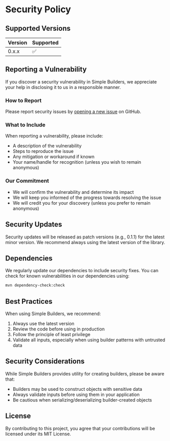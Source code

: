 # Security Policy

## Supported Versions

| Version | Supported          |
| ------- | ------------------ |
| 0.x.x   | :white_check_mark: |

## Reporting a Vulnerability

If you discover a security vulnerability in Simple Builders, we appreciate your help in disclosing it to us in a responsible manner.

### How to Report

Please report security issues by [opening a new issue](https://github.com/java-helpers/simple-builders/issues) on GitHub.

### What to Include

When reporting a vulnerability, please include:
- A description of the vulnerability
- Steps to reproduce the issue
- Any mitigation or workaround if known
- Your name/handle for recognition (unless you wish to remain anonymous)

### Our Commitment

- We will confirm the vulnerability and determine its impact
- We will keep you informed of the progress towards resolving the issue
- We will credit you for your discovery (unless you prefer to remain anonymous)

## Security Updates

Security updates will be released as patch versions (e.g., 0.1.1) for the latest minor version. We recommend always using the latest version of the library.

## Dependencies

We regularly update our dependencies to include security fixes. You can check for known vulnerabilities in our dependencies using:

```bash
mvn dependency-check:check
```

## Best Practices

When using Simple Builders, we recommend:
1. Always use the latest version
2. Review the code before using in production
3. Follow the principle of least privilege
4. Validate all inputs, especially when using builder patterns with untrusted data

## Security Considerations

While Simple Builders provides utility for creating builders, please be aware that:
- Builders may be used to construct objects with sensitive data
- Always validate inputs before using them in your application
- Be cautious when serializing/deserializing builder-created objects

## License

By contributing to this project, you agree that your contributions will be licensed under its MIT License.
